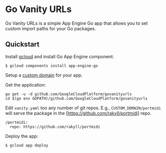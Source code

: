 # Go Vanity URLs

Go Vanity URLs is a simple App Engine Go app that allows you
to set custom import paths for your Go packages.

## Quickstart

Install [gcloud](https://cloud.google.com/sdk/downloads) and install Go App Engine component:

```
$ gcloud components install app-engine-go
```

Setup a [custom domain](https://cloud.google.com/appengine/docs/standard/python/using-custom-domains-and-ssl) for your app.

Get the application:
```
go get -u -d github.com/GoogleCloudPlatform/govanityurls
cd $(go env GOPATH)/github.com/GoogleCloudPlatform/govanityurls
```

Edit `vanity.yaml` too any number of git repos. E.g., `CUSTOM_DOMAIN/portmidi` will
serve the package in the [https://github.com/rakyll/portmidi] repo.

```
/portmidi:
  repo: https://github.com/rakyll/portmidi
```

Deploy the app:

```
$ gcloud app deploy
```
